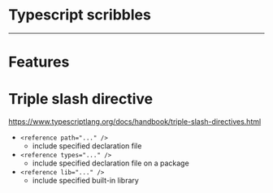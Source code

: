 <!--
{
  "type": "learn",
  "tags": ["typescript"]
}
-->
# Typescript scribbles

---

# Features

# Triple slash directive
https://www.typescriptlang.org/docs/handbook/triple-slash-directives.html

- `<reference path="..." />`
  - include specified declaration file
- `<reference types="..." />`
  - include specified declaration file on a package
- `<reference lib="..." />`
  - include specified built-in library

